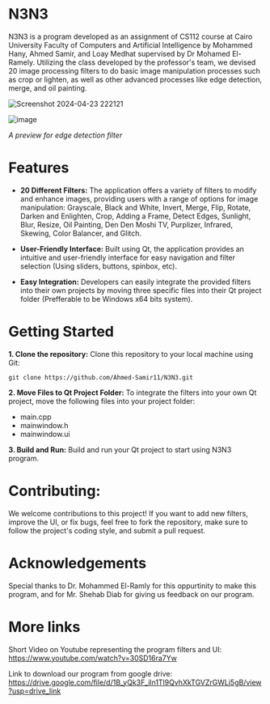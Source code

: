 # N3N3 
N3N3 is a program developed as an assignment of CS112 course at Cairo University Faculty of Computers and Artificial Intelligence by Mohammed Hany, Ahmed Samir, and Loay Medhat supervised by Dr Mohamed El-Ramely. Utilizing the class developed by the professor's team, we devised 20 image processing filters to do basic image manipulation processes such as crop or lighten, as well as other advanced processes like edge detection, merge, and oil painting. 

![Screenshot 2024-04-23 222121](https://github.com/Ahmed-Samir11/N3N3/assets/146391692/ab3b060f-c4a9-49f3-adb4-8248dbc33038)

![image](https://github.com/Ahmed-Samir11/N3N3/assets/146391692/2a08522f-f6b7-47ff-ad45-a2ec026764f0)

*A preview for edge detection filter*

# Features
* **20 Different Filters:** The application offers a variety of filters to modify and enhance images, providing users with a range of options for image manipulation: Grayscale, Black and White, Invert, Merge, Flip, Rotate, Darken and Enlighten, Crop, Adding a Frame, Detect Edges, Sunlight, Blur, Resize, Oil Painting, Den Den Moshi TV, Purplizer, Infrared, Skewing, Color Balancer, and Glitch.

* **User-Friendly Interface:** Built using Qt, the application provides an intuitive and user-friendly interface for easy navigation and filter selection (Using sliders, buttons, spinbox, etc).

* **Easy Integration:** Developers can easily integrate the provided filters into their own projects by moving three specific files into their Qt project folder (Prefferable to be Windows x64 bits system).

# Getting Started
**1. Clone the repository:** Clone this repository to your local machine using Git:
```
git clone https://github.com/Ahmed-Samir11/N3N3.git
```

**2. Move Files to Qt Project Folder:** To integrate the filters into your own Qt project, move the following files into your project folder:
* main.cpp
* mainwindow.h
* mainwindow.ui
  
**3. Build and Run:** Build and run your Qt project to start using N3N3 program.

# Contributing:
We welcome contributions to this project! If you want to add new filters, improve the UI, or fix bugs, feel free to fork the repository, make sure to follow the project's coding style, and submit a pull request.

# Acknowledgements
Special thanks to Dr. Mohammed El-Ramly for this oppurtinity to make this program, and for Mr. Shehab Diab for giving us feedback on our program.

# More links
Short Video on Youtube representing the program filters and UI:
https://www.youtube.com/watch?v=30SD16ra7Yw

Link to download our program from google drive:
https://drive.google.com/file/d/1B_yQk3F_iln1Tl9QvhXkTGVZrGWLj5gB/view?usp=drive_link
